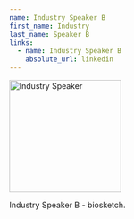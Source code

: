 ```yaml
---
name: Industry Speaker B
first_name: Industry
last_name: Speaker B
links:
  - name: Industry Speaker B
    absolute_url: linkedin
---
```


<img src="/bart25/assets/images/unknown-rt.jpeg" alt="Industry Speaker" width="200"/>

Industry Speaker B - biosketch.